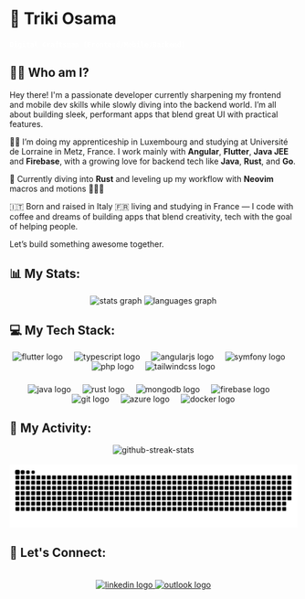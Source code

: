 # 💫 Triki Osama
<p><strong><code style="color:white;">Digital Craftsman (Frontend/Mobile/Backend)</code></strong></p>

## 🕵️‍♂️ Who am I?

Hey there! I'm a passionate developer currently sharpening my frontend and mobile dev skills while slowly diving into the backend world. I’m all about building sleek, performant apps that blend great UI with practical features.

👨‍💻 I’m doing my apprenticeship in Luxembourg and studying at Université de Lorraine in Metz, France. I work mainly with **Angular**, **Flutter**, **Java JEE** and **Firebase**, with a growing love for backend tech like **Java**, **Rust**, and **Go**.

🔧 Currently diving into **Rust** and leveling up my workflow with **Neovim** macros and motions 🧙‍♂️✨

🇮🇹 Born and raised in Italy 🇫🇷 living and studying in France — I code with coffee and dreams of building apps that blend creativity, tech with the goal of helping people.

Let’s build something awesome together.
<!-- 
###

<div align="center" style="align-items: center; justify-content: center; gap: 10px;">
  <div style="background-color: #000000; padding: 4px 8px; height: 21px; display: flex; width: fit-content; align-items: center; white-space: nowrap">
  <h2 style="color:#00FF13; border: none; font-family: 'Courier'; font-size: 20px; font-weight: normal;">You're the visitor number</h2>
  </div>
  <img src="https://profile-counter.glitch.me/IlTriki/count.svg?" />
</div>
-->


###
## 📊 My Stats:

<div align="center">
  <picture>
    <source media="(prefers-color-scheme: dark)" srcset="https://github-readme-stats.vercel.app/api?username=IlTriki&hide_title=false&hide_rank=false&show_icons=true&include_all_commits=true&count_private=true&disable_animations=false&theme=cobalt&locale=en&hide_border=false" />
    <source media="(prefers-color-scheme: light)" srcset="https://github-readme-stats.vercel.app/api?username=IlTriki&hide_title=false&hide_rank=false&show_icons=true&include_all_commits=true&count_private=true&disable_animations=false&theme=default&locale=en&hide_border=false" />
    <img src="https://github-readme-stats.vercel.app/api?username=IlTriki&hide_title=false&hide_rank=false&show_icons=true&include_all_commits=true&count_private=true&disable_animations=false&theme=cobalt&locale=en&hide_border=false" height="150" alt="stats graph" />
  </picture>
  <picture>
    <source media="(prefers-color-scheme: dark)" srcset="https://github-readme-stats.vercel.app/api/top-langs?username=IlTriki&locale=en&hide_title=false&layout=compact&card_width=320&langs_count=5&theme=cobalt&hide_border=false" />
    <source media="(prefers-color-scheme: light)" srcset="https://github-readme-stats.vercel.app/api/top-langs?username=IlTriki&locale=en&hide_title=false&layout=compact&card_width=320&langs_count=5&theme=default&hide_border=false" />
    <img src="https://github-readme-stats.vercel.app/api/top-langs?username=IlTriki&locale=en&hide_title=false&layout=compact&card_width=320&langs_count=5&theme=cobalt&hide_border=false" height="150" alt="languages graph" />
  </picture>
</div>

###

## 💻 My Tech Stack:
<div align="center">
  <img src="https://cdn.jsdelivr.net/gh/devicons/devicon/icons/flutter/flutter-original.svg" height="40" alt="flutter logo"  />
  <img width="12" />
  <img src="https://cdn.jsdelivr.net/gh/devicons/devicon/icons/typescript/typescript-original.svg" height="40" alt="typescript logo"  />
  <img width="12" />
  <img src="https://cdn.jsdelivr.net/gh/devicons/devicon/icons/angularjs/angularjs-plain.svg" height="40" alt="angularjs logo"  />
  <img width="12" />
  <img src="https://cdn.jsdelivr.net/gh/devicons/devicon/icons/symfony/symfony-original.svg" height="40" alt="symfony logo"  />
  <img width="12" />
  <img src="https://cdn.jsdelivr.net/gh/devicons/devicon/icons/php/php-original.svg" height="40" alt="php logo"  />
  <img width="12" />
  <img src="https://cdn.jsdelivr.net/gh/devicons/devicon/icons/tailwindcss/tailwindcss-original-wordmark.svg" height="40" alt="tailwindcss logo"  />
</div>

###

<div align="center">
  <img src="https://cdn.jsdelivr.net/gh/devicons/devicon/icons/java/java-original.svg" height="40" alt="java logo"  />
  <img width="12" />
  <img src="https://cdn.jsdelivr.net/gh/devicons/devicon/icons/rust/rust-original.svg" height="40" alt="rust logo"  />
  <img width="12" />
  <img src="https://cdn.jsdelivr.net/gh/devicons/devicon/icons/mongodb/mongodb-plain-wordmark.svg" height="40" alt="mongodb logo"  />
  <img width="12" />
  <img src="https://cdn.jsdelivr.net/gh/devicons/devicon/icons/firebase/firebase-plain-wordmark.svg" height="40" alt="firebase logo"  />
  <img width="12" />
  <img src="https://cdn.jsdelivr.net/gh/devicons/devicon/icons/git/git-plain-wordmark.svg" height="40" alt="git logo"  />
  <img width="12" />
  <img src="https://cdn.jsdelivr.net/gh/devicons/devicon/icons/azure/azure-original-wordmark.svg" height="40" alt="azure logo"  />
  <img width="12" />
  <img src="https://cdn.jsdelivr.net/gh/devicons/devicon/icons/docker/docker-original-wordmark.svg" height="40" alt="docker logo"  />
</div>

###

## 🐍 My Activity:
<div align="center">
  <picture>
    <source media="(prefers-color-scheme: dark)" srcset="https://nirzak-streak-stats.vercel.app/?user=IlTriki&theme=dark&hide_border=false" />
    <source media="(prefers-color-scheme: light)" srcset="https://nirzak-streak-stats.vercel.app/?user=IlTriki&theme=light&hide_border=false" />
    <img alt="github-streak-stats" src="https://nirzak-streak-stats.vercel.app/?user=IlTriki&theme=dark&hide_border=false" />
  </picture>
</div>
<br clear="both">

<picture>
  <source media="(prefers-color-scheme: dark)" srcset="https://raw.githubusercontent.com/IlTriki/IlTriki/output/github-snake-dark.svg" />
  <source media="(prefers-color-scheme: light)" srcset="https://raw.githubusercontent.com/IlTriki/IlTriki/output/github-snake.svg" />
  <img alt="github-snake" src="https://raw.githubusercontent.com/IlTriki/IlTriki/output/github-snake.svg" />
</picture>

###

## 🤝 Let's Connect:
<br clear="both">

<div align="center">
  <a href="https://www.linkedin.com/in/osama-triki-072155222/" target="_blank">
    <img src="https://content.linkedin.com/content/dam/me/business/en-us/amp/xbu/linkedin-revised-brand-guidelines/home/fg/brand-homepg-please-note-icon-dsk-v01.png/jcr:content/renditions/brand-homepg-please-note-icon-dsk-v01-2x.png" 
    height="35" alt="linkedin logo"  />
  </a>
  <a href="mailto:osamatriki@outlook.com" target="_blank">
  <img src="https://cdn-dynmedia-1.microsoft.com/is/content/microsoftcorp/Icon-Outlook-28x281?resMode=sharp2&op_usm=1.5,0.65,15,0&qlt=85" height="35" alt="outlook logo"  />
  </a>

</div>

###
